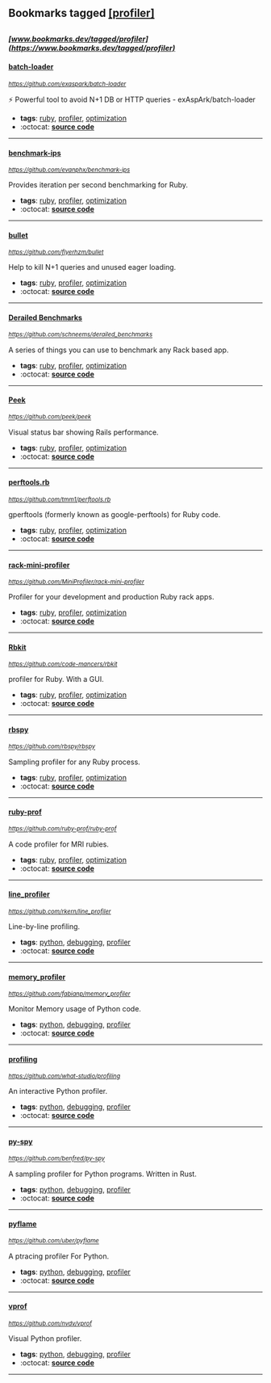 ## Bookmarks tagged [[profiler]](https://www.bookmarks.dev/search?q=[profiler])

_<sup><sup>[www.bookmarks.dev/tagged/profiler](https://www.bookmarks.dev/tagged/profiler)</sup></sup>_
---
#### [batch-loader](https://github.com/exaspark/batch-loader)
_<sup>https://github.com/exaspark/batch-loader</sup>_

:zap: Powerful tool to avoid N+1 DB or HTTP queries - exAspArk/batch-loader
* **tags**: [ruby](../tagged/ruby.md), [profiler](../tagged/profiler.md), [optimization](../tagged/optimization.md)
* :octocat: **[source code](https://github.com/exaspark/batch-loader)**
---
#### [benchmark-ips](https://github.com/evanphx/benchmark-ips)
_<sup>https://github.com/evanphx/benchmark-ips</sup>_

Provides iteration per second benchmarking for Ruby.
* **tags**: [ruby](../tagged/ruby.md), [profiler](../tagged/profiler.md), [optimization](../tagged/optimization.md)
* :octocat: **[source code](https://github.com/evanphx/benchmark-ips)**
---
#### [bullet](https://github.com/flyerhzm/bullet)
_<sup>https://github.com/flyerhzm/bullet</sup>_

Help to kill N+1 queries and unused eager loading.
* **tags**: [ruby](../tagged/ruby.md), [profiler](../tagged/profiler.md), [optimization](../tagged/optimization.md)
* :octocat: **[source code](https://github.com/flyerhzm/bullet)**
---
#### [Derailed Benchmarks](https://github.com/schneems/derailed_benchmarks)
_<sup>https://github.com/schneems/derailed_benchmarks</sup>_

A series of things you can use to benchmark any Rack based app.
* **tags**: [ruby](../tagged/ruby.md), [profiler](../tagged/profiler.md), [optimization](../tagged/optimization.md)
* :octocat: **[source code](https://github.com/schneems/derailed_benchmarks)**
---
#### [Peek](https://github.com/peek/peek)
_<sup>https://github.com/peek/peek</sup>_

Visual status bar showing Rails performance.
* **tags**: [ruby](../tagged/ruby.md), [profiler](../tagged/profiler.md), [optimization](../tagged/optimization.md)
* :octocat: **[source code](https://github.com/peek/peek)**
---
#### [perftools.rb](https://github.com/tmm1/perftools.rb)
_<sup>https://github.com/tmm1/perftools.rb</sup>_

gperftools (formerly known as google-perftools) for Ruby code.
* **tags**: [ruby](../tagged/ruby.md), [profiler](../tagged/profiler.md), [optimization](../tagged/optimization.md)
* :octocat: **[source code](https://github.com/tmm1/perftools.rb)**
---
#### [rack-mini-profiler](https://github.com/MiniProfiler/rack-mini-profiler)
_<sup>https://github.com/MiniProfiler/rack-mini-profiler</sup>_

Profiler for your development and production Ruby rack apps.
* **tags**: [ruby](../tagged/ruby.md), [profiler](../tagged/profiler.md), [optimization](../tagged/optimization.md)
* :octocat: **[source code](https://github.com/MiniProfiler/rack-mini-profiler)**
---
#### [Rbkit](https://github.com/code-mancers/rbkit)
_<sup>https://github.com/code-mancers/rbkit</sup>_

profiler for Ruby. With a GUI.
* **tags**: [ruby](../tagged/ruby.md), [profiler](../tagged/profiler.md), [optimization](../tagged/optimization.md)
* :octocat: **[source code](https://github.com/code-mancers/rbkit)**
---
#### [rbspy](https://github.com/rbspy/rbspy)
_<sup>https://github.com/rbspy/rbspy</sup>_

Sampling profiler for any Ruby process.
* **tags**: [ruby](../tagged/ruby.md), [profiler](../tagged/profiler.md), [optimization](../tagged/optimization.md)
* :octocat: **[source code](https://github.com/rbspy/rbspy)**
---
#### [ruby-prof](https://github.com/ruby-prof/ruby-prof)
_<sup>https://github.com/ruby-prof/ruby-prof</sup>_

A code profiler for MRI rubies.
* **tags**: [ruby](../tagged/ruby.md), [profiler](../tagged/profiler.md), [optimization](../tagged/optimization.md)
* :octocat: **[source code](https://github.com/ruby-prof/ruby-prof)**
---
#### [line_profiler](https://github.com/rkern/line_profiler)
_<sup>https://github.com/rkern/line_profiler</sup>_

Line-by-line profiling.
* **tags**: [python](../tagged/python.md), [debugging](../tagged/debugging.md), [profiler](../tagged/profiler.md)
* :octocat: **[source code](https://github.com/rkern/line_profiler)**
---
#### [memory_profiler](https://github.com/fabianp/memory_profiler)
_<sup>https://github.com/fabianp/memory_profiler</sup>_

Monitor Memory usage of Python code.
* **tags**: [python](../tagged/python.md), [debugging](../tagged/debugging.md), [profiler](../tagged/profiler.md)
* :octocat: **[source code](https://github.com/fabianp/memory_profiler)**
---
#### [profiling](https://github.com/what-studio/profiling)
_<sup>https://github.com/what-studio/profiling</sup>_

An interactive Python profiler.
* **tags**: [python](../tagged/python.md), [debugging](../tagged/debugging.md), [profiler](../tagged/profiler.md)
* :octocat: **[source code](https://github.com/what-studio/profiling)**
---
#### [py-spy](https://github.com/benfred/py-spy)
_<sup>https://github.com/benfred/py-spy</sup>_

A sampling profiler for Python programs. Written in Rust.
* **tags**: [python](../tagged/python.md), [debugging](../tagged/debugging.md), [profiler](../tagged/profiler.md)
* :octocat: **[source code](https://github.com/benfred/py-spy)**
---
#### [pyflame](https://github.com/uber/pyflame)
_<sup>https://github.com/uber/pyflame</sup>_

A ptracing profiler For Python.
* **tags**: [python](../tagged/python.md), [debugging](../tagged/debugging.md), [profiler](../tagged/profiler.md)
* :octocat: **[source code](https://github.com/uber/pyflame)**
---
#### [vprof](https://github.com/nvdv/vprof)
_<sup>https://github.com/nvdv/vprof</sup>_

Visual Python profiler.
* **tags**: [python](../tagged/python.md), [debugging](../tagged/debugging.md), [profiler](../tagged/profiler.md)
* :octocat: **[source code](https://github.com/nvdv/vprof)**
---
